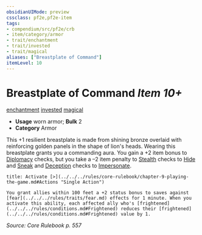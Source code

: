 ```yaml
---
obsidianUIMode: preview
cssclass: pf2e,pf2e-item
tags:
- compendium/src/pf2e/crb
- item/category/armor
- trait/enchantment
- trait/invested
- trait/magical
aliases: ["Breastplate of Command"]
itemLevel: 10
---
```

# Breastplate of Command *Item 10+*  
[enchantment](../../../rules/traits/enchantment.md)  [invested](../../../rules/traits/invested.md)  [magical](../../../rules/traits/magical.md)  

- **Usage** worn armor; **Bulk** 2
- **Category** Armor

This +1 resilient breastplate is made from shining bronze overlaid with reinforcing golden panels in the shape of lion's heads. Wearing this breastplate grants you a commanding aura. You gain a +2 item bonus to [Diplomacy](../../skills.md#Diplomacy) checks, but you take a –2 item penalty to [Stealth](../../skills.md#Stealth) checks to [Hide](../../../rules/actions/hide.md) and [Sneak](../../../rules/actions/sneak.md) and [Deception](../../skills.md#Deception) checks to [Impersonate](../../../rules/actions/impersonate.md).

```ad-embed-ability
title: Activate [>](../../../rules/core-rulebook/chapter-9-playing-the-game.md#Actions "Single Action")

You grant allies within 100 feet a +2 status bonus to saves against [fear](../../../rules/traits/fear.md) effects for 1 minute. When you activate this ability, each affected ally who's [frightened](../../../rules/conditions.md#Frightened) reduces their [frightened](../../../rules/conditions.md#Frightened) value by 1.
```

*Source: Core Rulebook p. 557*

